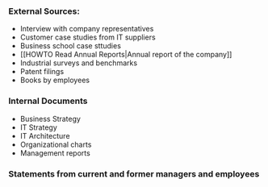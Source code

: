 ### External Sources:
- Interview with company representatives
- Customer case studies from IT suppliers
- Business school case sttudies
- [[HOWTO Read Annual Reports|Annual report of the company]]
- Industrial surveys and benchmarks
- Patent filings
- Books by employees

### Internal Documents
- Business Strategy
- IT Strategy
- IT Architecture
- Organizational charts
- Management reports

### Statements from current and former managers and employees